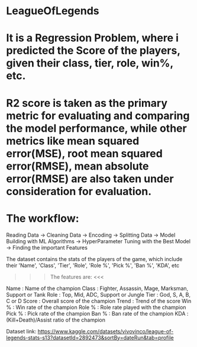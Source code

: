 # LeagueOfLegends

# It is a Regression Problem, where i predicted the Score of the players, given their class, tier, role, win%, etc.
# R2 score is taken as the primary metric for evaluating and comparing the model performance, while other metrics like mean squared error(MSE), root mean squared error(RMSE), mean absolute error(RMSE) are also taken under consideration for evaluation.
# The workflow: 
Reading Data -> Cleaning Data -> Encoding -> Splitting Data -> Model Building with ML Algorithms -> HyperParameter Tuning with the Best Model -> Finding the important Features

The dataset contains the stats of the players of the game, which include their 'Name', 'Class', 'Tier', 'Role', 'Role %', 'Pick %', 'Ban %', 'KDA', etc

>>> The features are: <<<

Name : Name of the champion
Class : Fighter, Assassin, Mage, Marksman, Support or Tank
Role : Top, Mid, ADC, Support or Jungle
Tier : God, S, A, B, C or D
Score : Overall score of the champion
Trend : Trend of the score
Win % : Win rate of the champion
Role % : Role rate played with the champion
Pick % : Pick rate of the champion
Ban % : Ban rate of the champion
KDA : (Kill+Death)/Assist ratio of the champion

Dataset link: 
https://www.kaggle.com/datasets/vivovinco/league-of-legends-stats-s13?datasetId=2892473&sortBy=dateRun&tab=profile

